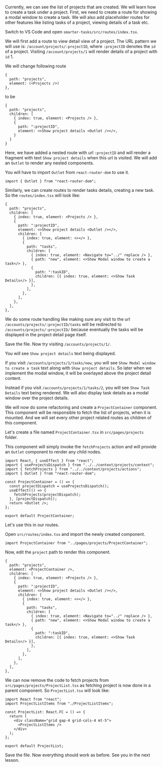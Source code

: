 Currently, we can see the list of projects that are created. We will learn how to create a task under a project. First, we need to create a route for showing a modal window to create a task. We will also add placeholder routes for other features like listing tasks of a project, viewing details of a task etc.

Switch to VS Code and open `smarter-tasks/src/routes/index.tsx`.

We will first add a route to view detail view of a project. The URL pattern we will use is: `/account/projects/:projectID`, where `:projectID` denotes the `id` of a project. Visiting `/account/projects/1` will render details of a project with `id` 1.

We will change following route

```tsx
{
  path: "projects",
  element: (<Projects />)
},
```

to be

```tsx
{
  path: "projects",
  children: [
    { index: true, element: <Projects /> },
    {
      path: ":projectID",
      element: <>Show project details <Outlet /></>,
    }
  ]
}
```

Here, we have added a nested route with url `:projectID` and will render a fragment with text `Show project details` when this url is visited. We will add an `Outlet` to render any nested components.

You will have to import `Outlet` from `react-router-dom` to use it.

```tsx
import { Outlet } from "react-router-dom";
```

Similarly, we can create routes to render tasks details, creating a new task. So the `routes/index.tsx` will look like:

```tsx
{
  path: "projects",
  children: [
    { index: true, element: <Projects /> },
    {
      path: ":projectID",
      element: <>Show project details <Outlet /></>,
      children: [
        { index: true, element: <></> },
        {
          path: "tasks",
          children: [
            { index: true, element: <Navigate to="../" replace /> },
            { path: "new", element: <>Show Modal window to create a task</> },
            {
              path: ":taskID",
              children: [{ index: true, element: <>Show Task Details</> }],
            },
          ],
        },
      ],
    },
  ],
},
```

We do some route handling like making sure any visit to the url `/accounts/projects/:projectID/tasks` will be redirected to `/accounts/projects/:projectID/` because eventually the tasks will be displayed in the project detail page itself.

Save the file. Now try visiting `/accounts/projects/1/`.

You will see `Show project details` text being displayed.

If you visit `/accounts/projects/1/tasks/new`, you will see `Show Modal window to create a task` text along with `Show project details`. So later when we implement the modal window, it will be overlayed above the project detail content.

Instead if you visit `/accounts/projects/1/tasks/2`, you will see `Show Task Details` text being rendered. We will also display task details as a modal window over the project details.

We will now do some refactoring and create a `ProjectContainer` component. This component will be responsible to fetch the list of projects, when it is mounted. And we will set every other project related routes as children of this component.

Let's create a file named `ProjectContainer.tsx` in `src/pages/projects` folder.

This component will simply invoke the `fetchProjects` action and will provide an `Outlet` component to render any child nodes.

```tsx
import React, { useEffect } from "react";
import { useProjectsDispatch } from "../../context/projects/context";
import { fetchProjects } from "../../context/projects/actions";
import { Outlet } from "react-router-dom";

const ProjectContainer = () => {
  const projectDispatch = useProjectsDispatch();
  useEffect(() => {
    fetchProjects(projectDispatch);
  }, [projectDispatch]);
  return <Outlet />;
};

export default ProjectContainer;
```

Let's use this in our routes.

Open `src/routes/index.tsx` and import the newly created component.

```tsx
import ProjectContainer from "../pages/projects/ProjectContainer";
```

Now, edit the `project` path to render this component.

```tsx
{
  path: "projects",
  element: <ProjectContainer />,
  children: [
    { index: true, element: <Projects /> },
    {
      path: ":projectID",
      element: <>Show project details <Outlet /></>,
      children: [
        { index: true, element: <></> },
        {
          path: "tasks",
          children: [
            { index: true, element: <Navigate to="../" replace /> },
            { path: "new", element: <>Show Modal window to create a task</> },
            {
              path: ":taskID",
              children: [{ index: true, element: <>Show Task Details</> }],
            },
          ],
        },
      ],
    },
  ],
},
```

We can now remove the code to fetch projects from `src/pages/projects/ProjectList.tsx` as fetching project is now done in a parent component. So `ProjectList.tsx` will look like:

```tsx
import React from "react";
import ProjectListItems from "./ProjectListItems";

const ProjectList: React.FC = () => {
  return (
    <div className="grid gap-4 grid-cols-4 mt-5">
      <ProjectListItems />
    </div>
  );
};

export default ProjectList;
```

Save the file. Now everything should work as before. See you in the next lesson.
